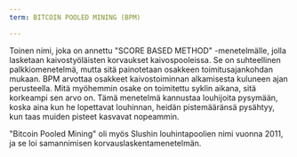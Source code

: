 ```yaml
---
term: BITCOIN POOLED MINING (BPM)

---
```

Toinen nimi, joka on annettu "SCORE BASED METHOD" -menetelmälle, jolla lasketaan kaivostyöläisten korvaukset kaivospooleissa. Se on suhteellinen palkkiomenetelmä, mutta sitä painotetaan osakkeen toimitusajankohdan mukaan. BPM arvottaa osakkeet kaivostoiminnan alkamisesta kuluneen ajan perusteella. Mitä myöhemmin osake on toimitettu syklin aikana, sitä korkeampi sen arvo on. Tämä menetelmä kannustaa louhijoita pysymään, koska aina kun he lopettavat louhinnan, heidän pistemääränsä pysähtyy, kun taas muiden pisteet kasvavat nopeammin.

"Bitcoin Pooled Mining" oli myös Slushin louhintapoolien nimi vuonna 2011, ja se loi samannimisen korvauslaskentamenetelmän.